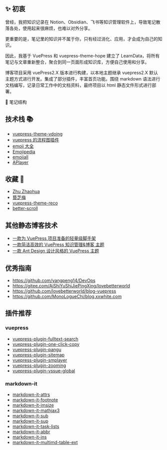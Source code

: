 ## ✨ 初衷

曾经，我把知识记录在 Notion、Obsidian、飞书等知识管理软件上，导致笔记散落各处，使用起来很麻烦，也难以对外分享。

更重要的是，笔记里的知识并不属于你，只有经过消化、应用，才会成为自己的知识。

因此，我基于 VuePress 和 vuepress-theme-hope 建立了 LearnData，将所有笔记与文章重新整合，聚合到同一页面形成知识库，方便自己使用和分享。

博客项目采用 vuePress2.X 版本进行构建，以本地主题继承 vuepress2.X 默认主题方式进行开发。集成了部分插件，丰富首页功能。围绕 markdown 语法进行文档编写，记录日常工作中的文档资料，最终项目以 html 静态文件形式进行部署。

🧱 笔记结构

## 技术栈 📚

- [vuepress-theme-vdoing](https://xugaoyi.github.io/vuepress-theme-vdoing-doc/)
- [vuepress 的流程图插件](https://flowchart.vuepress.ulivz.com/)
- [emoji 大全](https://www.emojidaquan.com/)
- [Emojipedia](https://emojipedia.org/)
- [emojiall](https://www.emojiall.com/zh-hans)
- [APlayer](https://aplayer.js.org/)

## 收藏 🎉

- [Zhu Zhaohua](https://zhuzhaohua.com/)
- [兿芝梅](https://arieltlm.github.io/my-blog/)
- [vuepress-theme-reco](https://vuepress-theme-reco.recoluan.com/)
- [better-scroll](http://ustbhuangyi.github.io/better-scroll/doc/zh-hans/#better-scroll%20%E6%98%AF%E4%BB%80%E4%B9%88)

## 其他静态博客技术

- [一款为 VuePress 项目准备的轻量级脚手架](https://zpfz.github.io/vuepress-creator/zh/)
- [一款简洁高效的 VuePress 知识管理&博客 主题](https://doc.xugaoyi.com/)
- [一款 Ant Design 设计风格的 VuePress 主题](https://antdocs.vercel.app/)

## 优秀指南

- <https://github.com/yangpeng14/DevOps>
- <https://gitee.com/AiShiYuShiJiePingXing/lovebetterworld>
- <https://github.com/lovebetterworld/blog-vuepress>
- <https://github.com/MonoLogueChi/blog.xxwhite.com>

## 插件推荐

### vuepress

- [vuepress-plugin-fulltext-search](https://www.npmjs.com/package/vuepress-plugin-fulltext-search)
- [vuepress-plugin-one-click-copy](https://www.npmjs.com/package/vuepress-plugin-one-click-copy)
- [vuepress-plugin-pangu](https://www.npmjs.com/package/vuepress-plugin-spacing)
- [vuepress-plugin-sitemap](https://www.npmjs.com/package/vuepress-plugin-sitemap)
- [vuepress-plugin-smplayer](https://www.npmjs.com/package/vuepress-plugin-smplayer)
- [vuepress-plugin-zooming](https://www.npmjs.com/package/vuepress-plugin-zooming)
- [vuepress-plugin-vssue-global](https://www.npmjs.com/package/vuepress-plugin-vssue-global)

### markdown-it

- [markdown-it-attrs](https://www.npmjs.com/package/markdown-it-attrs)
- [markdown-it-footnote](https://www.npmjs.com/package/markdown-it-footnote)
- [markdown-it-imsize](https://www.npmjs.com/package/markdown-it-imsize)
- [markdown-it-mathjax3](https://www.npmjs.com/package/markdown-it-mathjax3)
- [markdown-it-sub](https://www.npmjs.com/package/markdown-it-sub)
- [markdown-it-sup](https://www.npmjs.com/package/markdown-it-sup)
- [markdown-it-task-lists](https://www.npmjs.com/package/markdown-it-task-lists)
- [markdown-it-abbr](https://www.npmjs.com/package/markdown-it-abbr)
- [markdown-it-ins](https://www.npmjs.com/package/markdown-it-ins)
- [markdown-it-multimd-table-ext](https://www.npmjs.com/package/markdown-it-multimd-table-ext)
